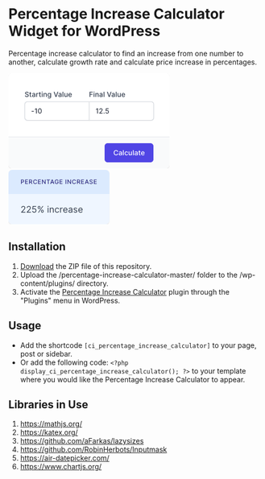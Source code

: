 # Percentage Increase Calculator Widget for WordPress

Percentage increase calculator to find an increase from one number to another, calculate growth rate and calculate price increase in percentages.

![Percentage Increase Calculator Input Form](/assets/images/screenshot-1.png "Percentage Increase Calculator Input Form")
![Percentage Increase Calculator Calculation Results](/assets/images/screenshot-2.png "Percentage Increase Calculator Calculation Results")

## Installation

1. [Download](https://github.com/pub-calculator-io/age-calculator/archive/refs/heads/master.zip) the ZIP file of this repository.
2. Upload the /percentage-increase-calculator-master/ folder to the /wp-content/plugins/ directory.
3. Activate the [Percentage Increase Calculator](https://www.calculator.io/percentage-increase-calculator/ "Percentage Increase Calculator Homepage") plugin through the "Plugins" menu in WordPress.

## Usage
* Add the shortcode `[ci_percentage_increase_calculator]` to your page, post or sidebar.
* Or add the following code: `<?php display_ci_percentage_increase_calculator(); ?>` to your template where you would like the Percentage Increase Calculator to appear.

## Libraries in Use
1. https://mathjs.org/
2. https://katex.org/
3. https://github.com/aFarkas/lazysizes
4. https://github.com/RobinHerbots/Inputmask
5. https://air-datepicker.com/
6. https://www.chartjs.org/
